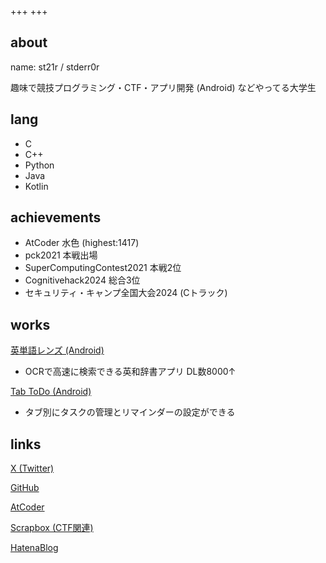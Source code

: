 +++
+++

## about
name: st21r / stderr0r

趣味で競技プログラミング・CTF・アプリ開発 (Android) などやってる大学生

## lang
- C
- C++
- Python
- Java
- Kotlin

## achievements
- AtCoder 水色 (highest:1417)
- pck2021 本戦出場
- SuperComputingContest2021 本戦2位
- Cognitivehack2024 総合3位
- セキュリティ・キャンプ全国大会2024 (Cトラック)

## works
[英単語レンズ (Android)](https://play.google.com/store/apps/details?id=io.github.bjxytw.wordlens)
- OCRで高速に検索できる英和辞書アプリ DL数8000↑

[Tab ToDo (Android)](https://play.google.com/store/apps/details?id=io.github.bjxytw.tabtodo)
- タブ別にタスクの管理とリマインダーの設定ができる

## links
[X (Twitter)](https://x.com/stderr0r)

[GitHub](https://github.com/st21r)

[AtCoder](https://atcoder.jp/users/sk4rd)

[Scrapbox (CTF関連)](https://scrapbox.io/stderr0r-ctfdiary/)

[HatenaBlog](https://sk4rd.hateblo.jp/)